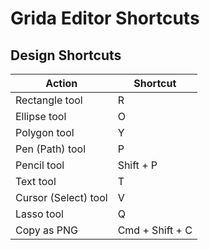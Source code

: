 # Grida Editor Shortcuts

## Design Shortcuts

| Action               | Shortcut  |
| -------------------- | --------- |
| Rectangle tool       | R         |
| Ellipse tool         | O         |
| Polygon tool         | Y         |
| Pen (Path) tool      | P         |
| Pencil tool          | Shift + P |
| Text tool            | T         |
| Cursor (Select) tool | V         |
| Lasso tool           | Q         |
| Copy as PNG          | Cmd + Shift + C |
